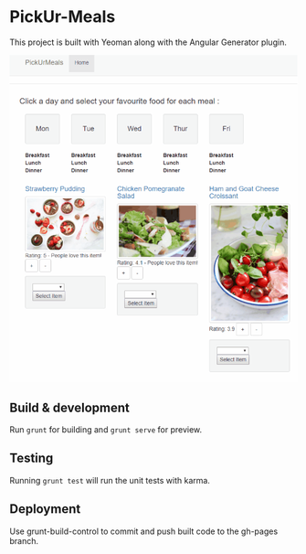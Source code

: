# PickUr-Meals

This project is built with Yeoman along with the Angular Generator plugin.

![screenshot](meals.gif)

## Build & development

Run `grunt` for building and `grunt serve` for preview.

## Testing

Running `grunt test` will run the unit tests with karma.

## Deployment

Use grunt-build-control to commit and push built code to the gh-pages branch.
